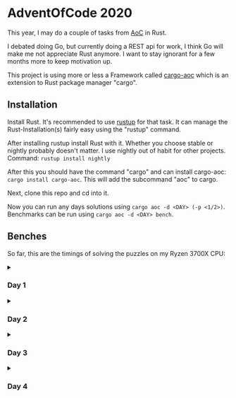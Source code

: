 # AdventOfCode 2020

This year, I may do a couple of tasks from [AoC](https://adventofcode.com/2020/) in Rust.

I debated doing Go, but currently doing a REST api for work, I think Go will make me not appreciate Rust anymore. I want to stay ignorant for a few months more to keep motivation up.

This project is using more or less a Framework called [cargo-aoc](https://lib.rs/crates/cargo-aoc) which is an extension to Rust package manager "cargo".

## Installation

Install Rust. It's recommended to use [rustup](https://rustup.rs/) for that task. It can manage the Rust-Installation(s) fairly easy using the "rustup" command.

After installing rustup install Rust with it. Whether you choose stable or nightly probably doesn't matter. I use nightly out of habit for other projects. Command: `rustup install nightly`

After this you should have the command "cargo" and can install cargo-aoc: `cargo install cargo-aoc`. This will add the subcommand "aoc" to cargo.

Next, clone this repo and cd into it.

Now you can run any days solutions using `cargo aoc -d <DAY> (-p <1/2>)`. Benchmarks can be run using `cargo aoc -d <DAY> bench`.

## Benches

So far, this are the timings of solving the puzzles on my Ryzen 3700X CPU:

<details>
<summary><h3>Day 1</h3></summary>

**Part 1**
```
time:   [4.9735 us 5.0120 us 5.0561 us]
change: [+0.1240% +1.2758% +2.4500%] (p = 0.03 < 0.05)
Change within noise threshold.
```

**Part 2**
```
time:   [987.66 us 1.0014 ms 1.0195 ms]
change: [+0.8968% +2.9449% +5.1670%] (p = 0.01 < 0.05)
Change within noise threshold.
```
</details>

<details>
<summary><h3>Day 2</h3></summary>

**Part 1**
```
time:   [60.475 us 60.732 us 60.992 us]
change: [-1.4374% -1.0619% -0.6705%] (p = 0.00 < 0.05)
Change within noise threshold.
```

**Part 2**
```
time:   [80.131 us 80.889 us 81.735 us]
change: [-4.3173% -3.5318% -2.7307%] (p = 0.00 < 0.05)
Performance has improved.
```
</details>

<details>
<summary><h3>Day 3</h3></summary>

**Part 1**
```
time:   [1.2403 us 1.2423 us 1.2450 us]
change: [-0.0955% +0.2115% +0.5370%] (p = 0.18 > 0.05)
No change in performance detected.
```

**Part 2**
```
time:   [5.6236 us 5.6277 us 5.6325 us]
change: [-0.0757% +0.1160% +0.2977%] (p = 0.23 > 0.05)
No change in performance detected.
```
</details>

<details>
<summary><h3>Day 4</h3></summary>

**Part 1**
```
time:   [33.950 us 34.142 us 34.391 us]
change: [+2.9915% +3.8458% +4.9158%] (p = 0.00 < 0.05)
Performance has regressed.
```

**Part 2**
```
time:   [77.007 us 77.584 us 78.244 us]
change: [+0.1740% +0.9562% +1.7658%] (p = 0.02 < 0.05)
Change within noise threshold.
```
</details>
